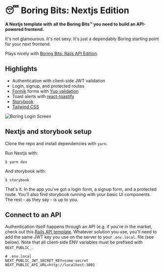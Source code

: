 # 😴 Boring Bits: Nextjs Edition

**A Nextjs template with all the Boring Bits™ you need to build an API-powered frontend.** 

It's not glamourous. It's not sexy. It's just a dependably Boring starting point for your next frontend.

Plays nicely with [Boring Bits: Rails API Edition](https://github.com/jameschambers/boring-bits-rails-api).

## Highlights

- Authentication with client-side JWT validation
- Login, signup, and protected routes
- [Formik](https://formik.org/) forms with [Yup validation](https://github.com/jquense/yup)
- Toast alerts with [react-toastify](https://github.com/fkhadra/react-toastify)
- [Storybook](https://storybook.js.org/)
- [Tailwind CSS](https://tailwindcss.com)

![Boring Login Screen](https://img.jame.sc/boring-bits-nextjs-screenshot.png)

## Nextjs and storybook setup

Clone the repo and install dependencies with `yarn`. 

Run Nextjs with:  

```
$ yarn dev
```

And storybook with:

```
$ storybook
```

That's it. In the app you've got a login form, a signup form, and a protected route. You'll also find storybook running with your basic UI components. The rest - as they say - is up to you.

## Connect to an API

Authentication itself happens through an API (e.g. if you're in the market, check out this [Rails API template](https://jameschambers.co.uk/rails-api). Whatever solution you use, you'll need to add the same JWT key you use on the server to your `.env.local`. file (see below). Note that all client-side ENV variables must be prefixed with `NEXT_PUBLIC_`.

```
# .env.local
NEXT_PUBLIC_JWT_SECRET_KEY=some-secret
NEXT_PUBLIC_API_URL=http://localhost:3001
```
